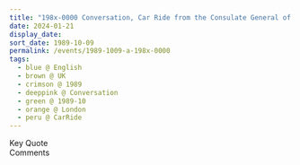 ```yaml
---
title: "198x-0000 Conversation, Car Ride from the Consulate General of Italy, London, UK"
date: 2024-01-21
display_date: 
sort_date: 1989-10-09
permalink: /events/1989-1009-a-198x-0000
tags:
  - blue @ English
  - brown @ UK
  - crimson @ 1989
  - deeppink @ Conversation
  - green @ 1989-10
  - orange @ London
  - peru @ CarRide
---
```


<wave-list>
  <list-title color="green" width="75">Key Quote</list-title>
  <list-item color="BlanchedAlmond"  width="200"></list-item>
  <list-item color="Lavender"></list-item>
  <list-item color="BlanchedAlmond"></list-item>
</wave-list>

<br>

<wave-list>
  <list-title color="green" width="75">Comments</list-title>
  <list-item color="BlanchedAlmond"  width="200"></list-item>
  <list-item color="Lavender"></list-item>
  <list-item color="BlanchedAlmond"></list-item>
</wave-list>